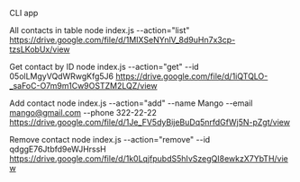 CLI app

All contacts in table
node index.js --action="list"
https://drive.google.com/file/d/1MIXSeNYnlV_8d9uHn7x3cp-tzsLKobUx/view 

Get contact by ID
node index.js --action="get" --id 05olLMgyVQdWRwgKfg5J6
https://drive.google.com/file/d/1iQTQLO-_saFoC-O7m9m1Cw9OSTZM2LQZ/view

Add contact
node index.js --action="add" --name Mango --email mango@gmail.com --phone 322-22-22
https://drive.google.com/file/d/1Je_FV5dyBijeBuDq5nrfdGfWj5N-pZgt/view

Remove contact
node index.js --action="remove" --id qdggE76Jtbfd9eWJHrssH
https://drive.google.com/file/d/1k0LqjfpubdS5hIvSzegQI8ewkzX7YbTH/view
